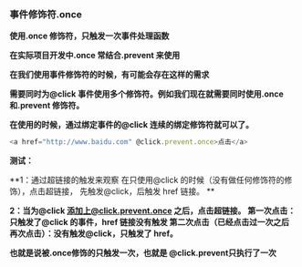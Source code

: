 ### 事件修饰符.once

**使用.once 修饰符，只触发一次事件处理函数**

**在实际项目开发中.once 常结合.prevent 来使用**

**在我们使用事件修饰符的时候，有可能会存在这样的需求**

**需要同时为@click 事件使用多个修饰符。例如我们现在就需要同时使用.once 和.prevent 修饰符。**

**在使用的时候，通过绑定事件的@click 连续的绑定修饰符就可以了。**

```js
<a href="http://www.baidu.com" @click.prevent.once>点击</a>
```

**测试：**

**1：通过超链接的触发来观察 在只使用@click 的时候（没有做任何修饰符的修饰），点击超链接， 先触发@click，后触发 href 链接。 **



**2：当为@click 添加上@click.prevent.once 之后，点击超链接。 第一次点击：只触发了@click 的事件，href 链接没有触发 第二次点击（已经点击过一次之后再次点击）：没有触发@click，只触发了 href。**



**也就是说被.once修饰的只触发一次，也就是  @click.prevent只执行了一次**